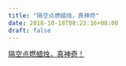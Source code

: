```yaml
--- 
title: "隔空点燃蜡烛，真神奇" 
date: 2018-10-18T08:23:16+08:00 
draft: false 
--- 
```

[ 隔空点燃蜡烛，真神奇！](https://mp.weixin.qq.com/s?src=11&timestamp=1545760480&ver=1317&signature=1aRsoCusIt0AjXhQxfnpi5nBtlZiF-bx*1mTslFAT3QN2aaiMdsiSdw58g8EDSgOMeSGdd1lWbmJnNUxB75xqhFfNjAWDbjaxn-qf*zI1v5Uk0y1QUEfik4xHjrHzvJl&new=1)
<!--stackedit_data:
eyJoaXN0b3J5IjpbLTIwNjU0NTE3MzMsLTQ0MTIwODQ3NSw3NT
I5MTg3MjEsLTU0OTUyOTA5MiwtMjA5NDI4MzM3OCw3NjM5ODQz
NjIsNDA3MDY0MzMyLC02MDU5Mjg2MzEsOTAwMzczNjE4LC0xMD
g0NzYyOTc2LC0xNzQ0NjQ4MjUyLDEwMjAyMzgzNTcsLTI5MTUy
MjAyNCwtMTk1Nzg4NjA1NSwtMTI1Nzg0NzQxNSwyMjI3Mjc2OD
FdfQ==
-->